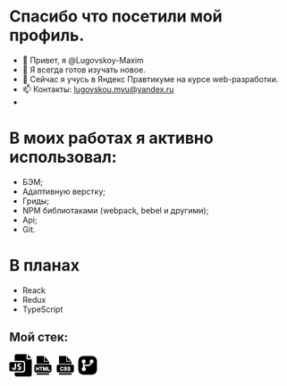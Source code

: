 # Спасибо что посетили мой профиль. 
- 👋 Привет, я @Lugovskoy-Maxim
- 👀 Я всегда готов изучать новое.
- 🌱 Сейчас я учусь в Яндекс Правтикуме на курсе web-разработки.
- 📫 Контакты: lugovskou.myu@yandex.ru 
- 
# В моих работах я активно использовал:
- БЭМ;
- Адаптивную верстку;
- Гриды;
- NPM библиотаками (webpack, bebel и другими);
- Api;
- Git.
#  В планах
- Reack
- Redux
- TypeScript

## Мой стек: 
<img align="left" alt="JavaScript" width="40px" src="https://github.com/Lugovskoy-Maxim/Lugovskoy-Maxim/blob/main/icon/js.png?raw=true"/>
<img align="left" alt="HTML5" width="40px" src="https://github.com/Lugovskoy-Maxim/Lugovskoy-Maxim/blob/main/icon/html.png?raw=true" />
<img align="left" alt="CSS3" width="40px" src="https://github.com/Lugovskoy-Maxim/Lugovskoy-Maxim/blob/main/icon/css.png?raw=true" />
<img align="left" alt="Git" width="40px" src="https://github.com/Lugovskoy-Maxim/Lugovskoy-Maxim/blob/main/icon/git.png?raw=true" />
